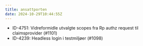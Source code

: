 ```yaml
---
title: ansattporten
date: 2024-10-29T10:44:55Z
---
```

- ID-4751: Vidreformidle utvalgte scopes fra Rp authz request til claimsprovider (#1101)
- ID-4239: Headless login i testmiljøer (#1098)

